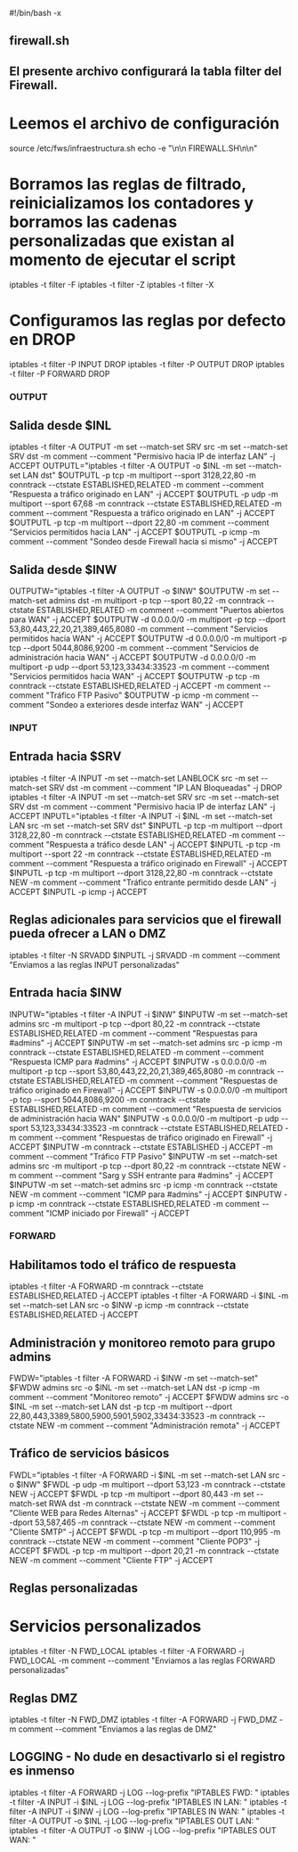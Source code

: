 #!/bin/bash -x 
## firewall.sh ## 
## El presente archivo configurará la tabla filter del Firewall.  
# Leemos el archivo de configuración 
source /etc/fws/infraestructura.sh 
echo -e "\n\n FIREWALL.SH\n\n" 

# Borramos las reglas de filtrado, reinicializamos los contadores y borramos las cadenas personalizadas que existan al momento de ejecutar el script 
iptables -t filter -F 
iptables -t filter -Z 
iptables -t filter -X 

# Configuramos las reglas por defecto en DROP 
iptables -t filter -P INPUT   DROP 
iptables -t filter -P OUTPUT  DROP 
iptables -t filter -P FORWARD DROP 

### OUTPUT ### 

## Salida desde $INL 
iptables -t filter -A OUTPUT -m set --match-set SRV src -m set --match-set SRV dst -m comment --comment "Permisivo hacia IP de interfaz LAN" -j ACCEPT 
OUTPUTL="iptables -t filter -A OUTPUT -o $INL -m set --match-set LAN dst" 
$OUTPUTL -p tcp -m multiport --sport 3128,22,80 -m conntrack --ctstate ESTABLISHED,RELATED -m comment --comment "Respuesta a tráfico originado en LAN" -j ACCEPT 
$OUTPUTL -p udp -m multiport --sport 67,68 -m conntrack --ctstate ESTABLISHED,RELATED -m comment --comment "Respuesta a tráfico originado en LAN" -j ACCEPT
$OUTPUTL -p tcp -m multiport --dport 22,80 -m comment --comment "Servicios permitidos hacia LAN" -j ACCEPT 
$OUTPUTL -p icmp -m comment --comment "Sondeo desde Firewall hacia si mismo" -j ACCEPT 

## Salida desde $INW 
OUTPUTW="iptables -t filter -A OUTPUT -o $INW"
$OUTPUTW -m set --match-set admins dst -m multiport -p tcp --sport 80,22 -m conntrack --ctstate ESTABLISHED,RELATED -m comment --comment "Puertos abiertos para WAN"  -j ACCEPT
$OUTPUTW -d 0.0.0.0/0 -m multiport -p tcp --dport 53,80,443,22,20,21,389,465,8080 -m comment --comment "Servicios permitidos hacia WAN"  -j ACCEPT
$OUTPUTW -d 0.0.0.0/0 -m multiport -p tcp --dport 5044,8086,9200 -m comment --comment "Servicios de administración hacia WAN" -j ACCEPT
$OUTPUTW -d 0.0.0.0/0 -m multiport -p udp --dport 53,123,33434:33523 -m comment --comment "Servicios permitidos hacia WAN" -j ACCEPT
$OUTPUTW -p tcp -m conntrack --ctstate ESTABLISHED,RELATED -j ACCEPT -m comment --comment "Tráfico FTP Pasivo"
$OUTPUTW -p icmp -m comment --comment "Sondeo a exteriores desde interfaz WAN" -j ACCEPT 

### INPUT ### 

## Entrada hacia $SRV
iptables -t filter -A INPUT -m set --match-set LANBLOCK src -m set --match-set SRV dst -m comment --comment "IP LAN Bloqueadas" -j DROP
iptables -t filter -A INPUT -m set --match-set SRV src -m set --match-set SRV dst -m comment --comment "Permisivo hacia IP de interfaz LAN" -j ACCEPT
INPUTL="iptables -t filter -A INPUT -i $INL -m set --match-set LAN src -m set --match-set SRV dst" 
$INPUTL -p tcp -m multiport --dport 3128,22,80 -m conntrack --ctstate ESTABLISHED,RELATED -m comment --comment "Respuesta a tráfico desde LAN" -j ACCEPT
$INPUTL -p tcp -m multiport --sport 22 -m conntrack --ctstate ESTABLISHED,RELATED -m comment --comment "Respuesta a tráfico originado en Firewall" -j ACCEPT
$INPUTL -p tcp -m multiport --dport 3128,22,80 -m conntrack --ctstate NEW -m comment --comment "Tráfico entrante permitido desde LAN" -j ACCEPT 
$INPUTL -p icmp -j ACCEPT 

## Reglas adicionales para servicios que el firewall pueda ofrecer a LAN o DMZ
iptables -t filter -N SRVADD
$INPUTL -j SRVADD -m comment --comment "Enviamos a las reglas INPUT personalizadas"

## Entrada hacia $INW
INPUTW="iptables -t filter -A INPUT -i $INW"
$INPUTW -m set --match-set admins src -m multiport -p tcp --dport 80,22 -m conntrack --ctstate ESTABLISHED,RELATED -m comment --comment "Respuestas para #admins" -j ACCEPT 
$INPUTW -m set --match-set admins src -p icmp -m conntrack --ctstate ESTABLISHED,RELATED -m comment --comment "Respuesta ICMP para #admins" -j ACCEPT
$INPUTW -s 0.0.0.0/0 -m multiport -p tcp --sport 53,80,443,22,20,21,389,465,8080 -m conntrack --ctstate ESTABLISHED,RELATED -m comment --comment "Respuestas de tráfico originado en Firewall" -j ACCEPT 
$INPUTW -s 0.0.0.0/0 -m multiport -p tcp --sport 5044,8086,9200 -m conntrack --ctstate ESTABLISHED,RELATED -m comment --comment "Respuesta de servicios de administración hacia WAN"
$INPUTW -s 0.0.0.0/0 -m multiport -p udp --sport 53,123,33434:33523 -m conntrack --ctstate ESTABLISHED,RELATED -m comment --comment "Respuestas de tráfico originado en Firewall" -j ACCEPT 
$INPUTW -m conntrack --ctstate ESTABLISHED -j ACCEPT -m comment --comment "Tráfico FTP Pasivo"
$INPUTW -m set --match-set admins src -m multiport -p tcp --dport 80,22 -m conntrack --ctstate NEW -m comment --comment "Sarg y SSH entrante para #admins" -j ACCEPT
$INPUTW -m set --match-set admins src -p icmp -m conntrack --ctstate NEW -m comment --comment "ICMP para #admins" -j ACCEPT
$INPUTW -p icmp -m conntrack --ctstate ESTABLISHED,RELATED -m comment --comment "ICMP iniciado por Firewall" -j ACCEPT

### FORWARD ###

## Habilitamos todo el tráfico de respuesta
iptables -t filter -A FORWARD -m conntrack --ctstate ESTABLISHED,RELATED -j ACCEPT
iptables -t filter -A FORWARD -i $INL -m set --match-set LAN src -o $INW -p icmp -m conntrack --ctstate ESTABLISHED,RELATED  -j ACCEPT

## Administración y monitoreo remoto para grupo admins
FWDW="iptables -t filter -A FORWARD -i $INW -m set --match-set"
$FWDW admins src -o $INL -m set --match-set LAN dst -p icmp -m comment --comment "Monitoreo remoto" -j ACCEPT
$FWDW admins src -o $INL -m set --match-set LAN dst -p tcp -m multiport --dport 22,80,443,3389,5800,5900,5901,5902,33434:33523 -m conntrack --ctstate NEW -m comment --comment "Administración remota" -j ACCEPT

## Tráfico de servicios básicos
FWDL="iptables -t filter -A FORWARD -i $INL -m set --match-set LAN src -o $INW"
$FWDL -p udp -m multiport --dport 53,123 -m conntrack --ctstate NEW -j ACCEPT
$FWDL -p tcp -m multiport --dport 80,443  -m set --match-set RWA dst -m conntrack --ctstate NEW -m comment --comment "Cliente WEB para Redes Alternas" -j ACCEPT
$FWDL -p tcp -m multiport --dport 53,587,465 -m conntrack --ctstate NEW -m comment --comment "Cliente SMTP" -j ACCEPT
$FWDL -p tcp -m multiport --dport 110,995 -m conntrack --ctstate NEW -m comment --comment "Cliente POP3" -j ACCEPT 
$FWDL -p tcp -m multiport --dport 20,21 -m conntrack --ctstate NEW -m comment --comment "Cliente FTP" -j ACCEPT 

## Reglas personalizadas
# Servicios personalizados
iptables -t filter -N FWD_LOCAL
iptables -t filter -A FORWARD -j FWD_LOCAL -m comment --comment "Enviamos a las reglas FORWARD personalizadas"

## Reglas DMZ
iptables -t filter -N FWD_DMZ
iptables -t filter -A FORWARD -j FWD_DMZ -m comment --comment "Enviamos a las reglas de DMZ"

## LOGGING - No dude en desactivarlo si el registro es inmenso
iptables -t filter -A FORWARD -j LOG --log-prefix "IPTABLES FWD: "
iptables -t filter -A INPUT -i $INL -j LOG --log-prefix "IPTABLES IN LAN: "
iptables -t filter -A INPUT -i $INW -j LOG --log-prefix "IPTABLES IN WAN: "
iptables -t filter -A OUTPUT -o $INL -j LOG --log-prefix "IPTABLES OUT LAN: "
iptables -t filter -A OUTPUT -o $INW -j LOG --log-prefix "IPTABLES OUT WAN: "

